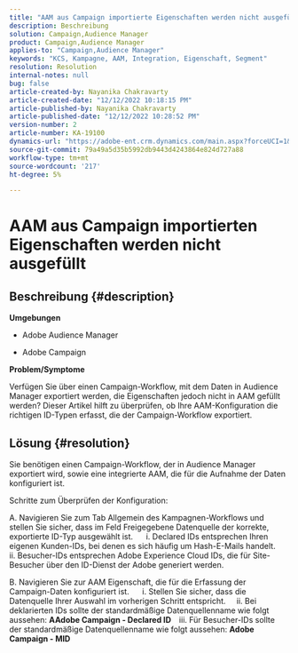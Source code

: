 ```yaml
---
title: "AAM aus Campaign importierte Eigenschaften werden nicht ausgefüllt"
description: Beschreibung
solution: Campaign,Audience Manager
product: Campaign,Audience Manager
applies-to: "Campaign,Audience Manager"
keywords: "KCS, Kampagne, AAM, Integration, Eigenschaft, Segment"
resolution: Resolution
internal-notes: null
bug: false
article-created-by: Nayanika Chakravarty
article-created-date: "12/12/2022 10:18:15 PM"
article-published-by: Nayanika Chakravarty
article-published-date: "12/12/2022 10:28:52 PM"
version-number: 2
article-number: KA-19100
dynamics-url: "https://adobe-ent.crm.dynamics.com/main.aspx?forceUCI=1&pagetype=entityrecord&etn=knowledgearticle&id=c873c2d9-6a7a-ed11-81ac-6045bd006b25"
source-git-commit: 79a49a5d35b5992db9443d4243864e824d727a88
workflow-type: tm+mt
source-wordcount: '217'
ht-degree: 5%

---
```


# AAM aus Campaign importierten Eigenschaften werden nicht ausgefüllt

## Beschreibung {#description}


<b>Umgebungen</b>

- Adobe Audience Manager

- Adobe Campaign

<b>Problem/Symptome</b>

Verfügen Sie über einen Campaign-Workflow, mit dem Daten in Audience Manager exportiert werden, die Eigenschaften jedoch nicht in AAM gefüllt werden? Dieser Artikel hilft zu überprüfen, ob Ihre AAM-Konfiguration die richtigen ID-Typen erfasst, die der Campaign-Workflow exportiert.


## Lösung {#resolution}


Sie benötigen einen Campaign-Workflow, der in Audience Manager exportiert wird, sowie eine integrierte AAM, die für die Aufnahme der Daten konfiguriert ist. 

Schritte zum Überprüfen der Konfiguration:

A. Navigieren Sie zum Tab Allgemein des Kampagnen-Workflows und stellen Sie sicher, dass im Feld Freigegebene Datenquelle der korrekte, exportierte ID-Typ ausgewählt ist.
     i. Declared IDs entsprechen Ihren eigenen Kunden-IDs, bei denen es sich häufig um Hash-E-Mails handelt.
    ii. Besucher-IDs entsprechen Adobe Experience Cloud IDs, die für Site-Besucher über den ID-Dienst der Adobe generiert werden.

B. Navigieren Sie zur AAM Eigenschaft, die für die Erfassung der Campaign-Daten konfiguriert ist.
     i. Stellen Sie sicher, dass die Datenquelle Ihrer Auswahl im vorherigen Schritt entspricht.
    ii. Bei deklarierten IDs sollte der standardmäßige Datenquellenname wie folgt aussehen: <b>A</b><b>Adobe Campaign - Declared ID
 </b>  iii. Für Besucher-IDs sollte der standardmäßige Datenquellenname wie folgt aussehen: <b>Adobe Campaign - MID</b>






